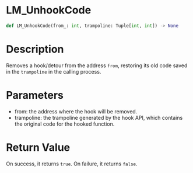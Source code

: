 # LM_UnhookCode

```python
def LM_UnhookCode(from_: int, trampoline: Tuple[int, int]) -> None
```

# Description

Removes a hook/detour from the address `from`, restoring its old code saved in the `trampoline` in the calling process.

# Parameters

- from: the address where the hook will be removed.
- trampoline: the trampoline generated by the hook API, which contains the original code for the hooked function.

# Return Value

On success, it returns `true`. On failure, it returns `false`.

